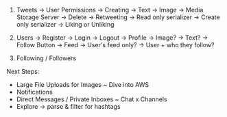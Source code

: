 1. Tweets
    -> User Permissions
        -> Creating
            -> Text
            -> Image -> Media Storage Server
        -> Delete
        -> Retweeting
            -> Read only serializer
            -> Create only serializer
        -> Liking or Unliking

2. Users
    -> Register
    -> Login
    -> Logout
    -> Profile
        -> Image?
        -> Text?
        -> Follow Button
    -> Feed
        -> User's feed only?
        -> User + who they follow?

3. Following / Followers


Next Steps:
- Large File Uploads for Images ~ Dive into AWS
- Notifications
- Direct Messages / Private Inboxes ~ Chat x Channels
- Explore -> parse & filter for hashtags
